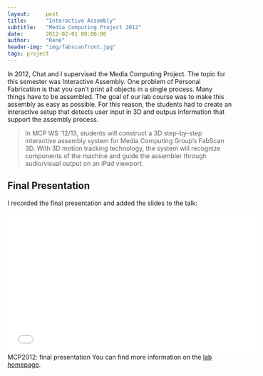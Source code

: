 ```yaml
---
layout:     post
title:      "Interactive Assembly"
subtitle:   "Media Computing Project 2012"
date:       2012-02-01 08:00:00
author:     "René"
header-img: "img/fabscanfront.jpg"
tags: project
---
```

<p>In 2012, Chat and I supervised the Media Computing Project. The topic for this semester was Interactive Assembly. One problem of Personal Fabrication is that you can't print all objects in a single process. Many things have to be assembled. The goal of our lab course was to make this assembly as easy as possible. For this reason, the students had to create an interactive setup that detects user input in 3D and outpus information that support the assembly process.</p>
<blockquote>In MCP WS ’12/13, students will construct a 3D step-by-step interactive assembly system for Media Computing Group’s FabScan 3D. With 3D motion tracking technology, the system will recognize components of the machine and guide the assembler through audio/visual output on an iPad viewport.</blockquote>


<h2>Final Presentation</h2>
<p>I recorded the final presentation and added the slides to the talk:</p>
<div class="videoWrapper">
<iframe width="560" height="315" src="//www.youtube.com/embed/3Q2Xv1Y1mdU" frameborder="0" allowfullscreen></iframe>
</div>
<span class="caption text-muted">MCP2012: final presentation</span>
You can find more information on the <a href="http://hci.rwth-aachen.de/interactive_assembly">lab homepage</a>.
